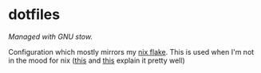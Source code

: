 # dotfiles

_Managed with GNU stow._

Configuration which mostly mirrors my
[nix flake](https://github.com/brenix/nix-config). This is used when I'm not in
the mood for nix
([this](https://dev.to/sleeyax/why-i-stopped-using-nixos-and-went-back-to-arch-4070)
and [this](https://carlosbecker.com/posts/bye-nix/) explain it pretty well)
